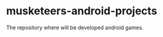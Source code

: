musketeers-android-projects
===========================

The repository where will be developed android games.
